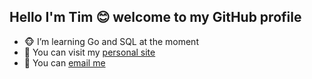## Hello I'm Tim 😊 welcome to my GitHub profile

- 🐵 I’m learning Go and SQL at the moment
- 👀 You can visit my [personal site](https://ts-oh.github.io/me/)
- 📮 You can [email me](mailto:ohtimothysarang@gmail.com)
